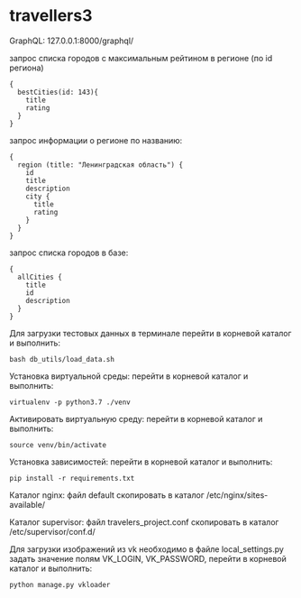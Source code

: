 # travellers3

GraphQL: 
127.0.0.1:8000/graphql/

запрос списка городов с максимальным рейтином в регионе (по id региона)
~~~
{
  bestCities(id: 143){
    title
    rating
  }
}
~~~

запрос информации о регионе по названию:
~~~
{
  region (title: "Ленинградская область") {
    id
    title
    description
    city {
      title
      rating
    }
  }
}
~~~

запрос списка городов в базе:
~~~
{
  allCities {
    title
    id
    description
  }
}
~~~


Для загрузки тестовых данных в терминале перейти в корневой каталог и выполнить:
~~~
bash db_utils/load_data.sh 
~~~
Установка виртуальной среды:
перейти в корневой каталог и выполнить:
```
virtualenv -p python3.7 ./venv
```
Активировать виртуальную среду:
перейти в корневой каталог и выполнить:
```
source venv/bin/activate
```
Установка зависимостей:
перейти в корневой каталог и выполнить:
```
pip install -r requirements.txt
```
Каталог nginx:
файл default скопировать в каталог /etc/nginx/sites-available/

Каталог supervisor:
файл travelers_project.conf скопировать в каталог /etc/supervisor/conf.d/

Для загрузки изображений из vk необходимо в файле local_settings.py
задать значение полям VK_LOGIN, VK_PASSWORD,
перейти в корневой каталог и выполнить:
```
python manage.py vkloader
```

